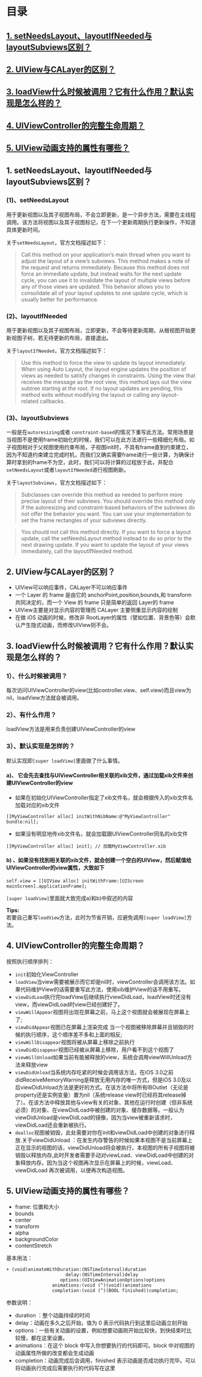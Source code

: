 # 目录

## [1. setNeedsLayout、layoutIfNeeded与layoutSubviews区别？](#31)
## [2. UIView与CALayer的区别？](#32)
## [3. loadView什么时候被调用？它有什么作用？默认实现是怎么样的？](#33)
## [4. UIViewController的完整生命周期？](#34)
## [5. UIView动画支持的属性有哪些？](#35)


<h2 id="31">1. setNeedsLayout、layoutIfNeeded与layoutSubviews区别？</h2>

### (1)、setNeedsLayout

用于更新视图以及其子视图布局，不会立即更新，是一个异步方法，需要在主线程调用。该方法将视图以及其子视图标记，在下一个更新周期执行更新操作，不知道具体更新时间。

关于`setNeedsLayout`，官方文档描述如下：
> Call this method on your application’s main thread when you want to adjust the layout of a view’s subviews. This method makes a note of the request and returns immediately. Because this method does not force an immediate update, but instead waits for the next update cycle, you can use it to invalidate the layout of multiple views before any of those views are updated. This behavior allows you to consolidate all of your layout updates to one update cycle, which is usually better for performance.

### (2)、layoutIfNeeded
用于更新视图以及其子视图布局，立即更新，不会等待更新周期，从根视图开始更新视图子树，若无待更新的布局，直接退出。

关于`layoutIfNeeded`，官方文档描述如下：
> Use this method to force the view to update its layout immediately. When using Auto Layout, the layout engine updates the position of views as needed to satisfy changes in constraints. Using the view that receives the message as the root view, this method lays out the view subtree starting at the root. If no layout updates are pending, this method exits without modifying the layout or calling any layout-related callbacks.

### (3)、layoutSubviews

一般是在`autoresizing`或者 `constraint-based`的情况下重写此方法。常用场景是当视图不是使用frame初始化的时候，我们可以在此方法进行一些精细化布局。如子视图相对于父视图使用约束布局，子视图init时，不具有frame直到约束建立，因为不知道约束建立完成时机，而我们又确实需要frame进行一些计算，为确保计算时拿到的frame不为空，此时，我们可以将计算的过程放于此，并配合`setNeedsLayout`或者`layoutIfNeeded`进行视图刷新。

关于`layoutSubviews`，官方文档描述如下：

> Subclasses can override this method as needed to perform more precise layout of their subviews. You should override this method only if the autoresizing and constraint-based behaviors of the subviews do not offer the behavior you want. You can use your implementation to set the frame rectangles of your subviews directly.

> You should not call this method directly. If you want to force a layout update, call the setNeedsLayout method instead to do so prior to the next drawing update. If you want to update the layout of your views immediately, call the layoutIfNeeded method.

<h2 id="32">2. UIView与CALayer的区别？</h2>

* UIView可以响应事件，CALayer不可以响应事件
* 一个 Layer 的 frame 是由它的 anchorPoint,position,bounds,和 transform 共同决定的，而一个 View 的 frame 只是简单的返回 Layer的 frame
* UIView主要是对显示内容的管理而 CALayer 主要侧重显示内容的绘制
* 在做 iOS 动画的时候，修改非 RootLayer的属性（譬如位置、背景色等）会默认产生隐式动画，而修改UIView则不会。


<h2 id="33">3. loadView什么时候被调用？它有什么作用？默认实现是怎么样的？</h2>

### 1）、什么时候被调用？
每次访问UIViewController的view(比如controller.view、self.view)而且view为nil，loadView方法就会被调用。
### 2）、有什么作用？
loadView方法是用来负责创建UIViewController的view
### 3）、默认实现是怎样的？
默认实现即`[super loadView]`里面做了什么事情。
#### a)、 它会先去查找与UIViewController相关联的xib文件，通过加载xib文件来创建UIViewController的view
* 如果在初始化UIViewController指定了xib文件名，就会根据传入的xib文件名加载对应的xib文件
```objc
[[MyViewController alloc] initWithNibName:@"MyViewController" bundle:nil];
```
* 如果没有明显地传xib文件名，就会加载跟UIViewController同名的xib文件
```objc
[[MyViewController alloc] init]; // 加载MyViewController.xib
```
#### b) 、如果没有找到相关联的xib文件，就会创建一个空白的UIView，然后赋值给UIViewController的view属性，大致如下
```objc
self.view = [[UIView alloc] initWithFrame:[UIScreen mainScreen].applicationFrame];

```
`[super loadView]`里面就大致完成a)和b)中叙述的内容

**Tips:**</br>
若要自己重写`loadView`方法，此时为节省开销，应避免调用`[super loadView]`方法。


<h2 id="34">4. UIViewController的完整生命周期？</h2>

按照执行顺序排列：
* `init`初始化ViewController
* `loadView`当view需要被展示而它却是nil时，viewController会调用该方法。如果代码维护View的话需要重写此方法，使用xib维护View的话不用重写。
* `viewDidLoad`执行完loadView后继续执行viewDidLoad，loadView时还没有view，而viewDidLoad时view已经创建好了。
* `viewWillAppear`视图将出现在屏幕之前，马上这个视图就会被展现在屏幕上了;
* `viewDidAppear`视图已在屏幕上渲染完成 当一个视图被移除屏幕并且销毁的时候的执行顺序，这个顺序差不多和上面的相反;
* `viewWillDisappear`视图将被从屏幕上移除之前执行
* `viewDidDisappear`视图已经被从屏幕上移除，用户看不到这个视图了
* `viewWillUnload`如果当前有能被释放的view，系统会调用viewWillUnload方法来释放view
* `viewDidUnload`当系统内存吃紧的时候会调用该方法，在iOS 3.0之前didReceiveMemoryWarning是释放无用内存的唯一方式，但是iOS 3.0及以后viewDidUnload方法是更好的方式。在该方法中将所有IBOutlet（无论是property还是实例变量）置为nil（系统release view时已经将其release掉了）。在该方法中释放其他与view有关的对象、其他在运行时创建（但非系统必须）的对象、在viewDidLoad中被创建的对象、缓存数据等。一般认为viewDidUnload是viewDidLoad的镜像，因为当view被重新请求时，viewDidLoad还会重新被执行。
* `dealloc`视图被销毁，此处需要对你在init和viewDidLoad中创建的对象进行释放.关于viewDidUnload ：在发生内存警告的时候如果本视图不是当前屏幕上正在显示的视图的话，viewDidUnload将会被执行，本视图的所有子视图将被销毁以释放内存,此时开发者需要手动对viewLoad、viewDidLoad中创建的对象释放内存。因为当这个视图再次显示在屏幕上的时候，viewLoad、viewDidLoad 再次被调用，以便再次构造视图。


<h2 id="35">5. UIView动画支持的属性有哪些？</h2>

* frame: 位置和大小
* bounds
* center
* transform
* alpha
* backgroundColor
* contentStretch

基本用法：
```objc
+ (void)animateWithDuration:(NSTimeInterval)duration 
                      delay:(NSTimeInterval)delay 
                    options:(UIViewAnimationOptions)options 
                 animations:(void (^)(void))animations 
                 completion:(void (^)(BOOL finished))completion;
```
参数说明：

* duration ：整个动画持续的时间
* delay：动画在多久之后开始，值为 0 表示代码执行到这里后动画立刻开始
* options：一些有关动画的设置，例如想要动画刚开始比较快，到快结束时比较慢，都在这里设置。
* animations：在这个 block 中写入你想要执行的代码即可。block 中对视图的动画属性所做的改变都会生成动画
* completion：动画完成后会调用，finished 表示动画是否成功执行完毕。可以将动画执行完成后需要执行的代码写在这里




